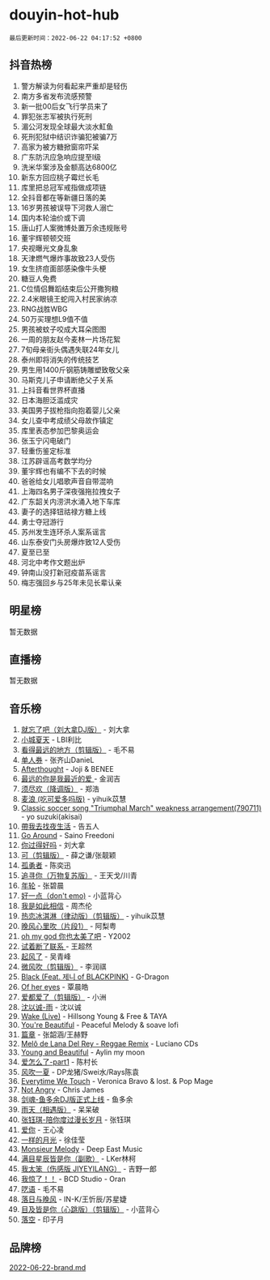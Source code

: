 # douyin-hot-hub

`最后更新时间：2022-06-22 04:17:52 +0800`

## 抖音热榜

1. 警方解读为何看起来严重却是轻伤
1. 南方多省发布流感预警
1. 新一批00后女飞行学员来了
1. 罪犯张志军被执行死刑
1. 湄公河发现全球最大淡水魟鱼
1. 死刑犯狱中结识诈骗犯被骗7万
1. 高家为被方糖掀窗帘吓呆
1. 广东防汛应急响应提至I级
1. 洗米华案涉及金额高达6800亿
1. 新东方回应桃子霉烂长毛
1. 库里把总冠军戒指做成项链
1. 全抖音都在等新疆日落的美
1. 16岁男孩被误导下河救人溺亡
1. 国内本轮油价或下调
1. 唐山打人案微博处置万余违规账号
1. 董宇辉顿顿交班
1. 央视曝光文身乱象
1. 天津燃气爆炸事故致23人受伤
1. 女生挤痘面部感染像牛头梗
1. 糖豆人免费
1. C位情侣舞蹈结束后公开撒狗粮
1. 2.4米眼镜王蛇闯入村民家纳凉
1. RNG战胜WBG
1. 50万买理想L9值不值
1. 男孩被蚊子咬成大耳朵图图
1. 一周的朋友赵今麦林一片场花絮
1. 7旬母亲街头偶遇失联24年女儿
1. 泰州即将消失的传统技艺
1. 男生用1400斤钢筋铸雕塑致敬父亲
1. 马斯克儿子申请断绝父子关系
1. 上抖音看世界杯直播
1. 日本海胆泛滥成灾
1. 美国男子拔枪指向抱着婴儿父亲
1. 女儿查中考成绩父母故作镇定
1. 库里表态参加巴黎奥运会
1. 张玉宁闪电破门
1. 轻重伤鉴定标准
1. 江苏辟谣高考数学均分
1. 董宇辉也有编不下去的时候
1. 爸爸给女儿唱歌声音自带混响
1. 上海四名男子深夜强拖拉拽女子
1. 广东韶关内涝洪水涌入地下车库
1. 妻子的选择钮祜禄方糖上线
1. 勇士夺冠游行
1. 苏州发生连环杀人案系谣言
1. 山东泰安门头房爆炸致12人受伤
1. 夏至已至
1. 河北中考作文题出炉
1. 钟南山没打新冠疫苗系谣言
1. 梅志强回乡与25年未见长辈认亲

## 明星榜

暂无数据

## 直播榜

暂无数据

## 音乐榜

1. [就忘了吧（刘大拿DJ版）]() - 刘大拿
1. [小城夏天]() - LBI利比
1. [看得最远的地方（剪辑版）](https://sf3-cdn-tos.douyinstatic.com/obj/tos-cn-ve-2774/7e3cdc91401846d0a5a08ac34c7105ad) - 毛不易
1. [单人券]() - 张齐山DanieL
1. [Afterthought](https://sf3-cdn-tos.douyinstatic.com/obj/tos-cn-ve-2774/5b832cdf45494148ba3c17fc04eec659) - Joji & BENEE
1. [最远的你是我最近的爱 ]() - 金润吉
1. [须尽欢（降调版）]() - 郑浩
1. [麦浪 (吃可爱多吗版)](https://sf6-cdn-tos.douyinstatic.com/obj/tos-cn-ve-2774/fb2bf2aaa2854aaa8ec0fcfabbee4bd8) - yihuik苡慧
1. [Classic soccer song "Triumphal March" weakness arrangement(790711)](https://sf6-cdn-tos.douyinstatic.com/obj/tos-cn-ve-2774/7881e2ee1b664fe9ae8d0b4e47c46751) - yo suzuki(akisai)
1. [帶我去找夜生活]() - 告五人
1. [Go Around](https://sf3-cdn-tos.douyinstatic.com/obj/tos-cn-ve-2774/1a48011be7d94d03931c3f9658371558) - Saino Freedoni
1. [你过得好吗]() - 刘大拿
1. [可（剪辑版）]() - 薛之谦/张靓颖
1. [孤勇者]() - 陈奕迅
1. [追寻你（万物复苏版）](https://sf6-cdn-tos.douyinstatic.com/obj/tos-cn-ve-2774/cfb22ccf85784f2f83bcefe9ad675822) - 王天戈/川青
1. [年轮]() - 张碧晨
1. [好一点（don't emo)]() - 小蓝背心
1. [我是如此相信]() - 周杰伦
1. [热恋冰淇淋（律动版）（剪辑版）](https://sf3-cdn-tos.douyinstatic.com/obj/tos-cn-ve-2774/f1d2a591fa43439b995217ebd60b28d8) - yihuik苡慧
1. [晚风心里吹（片段1）](https://sf6-cdn-tos.douyinstatic.com/obj/tos-cn-ve-2774/504672ab830c472fa6a5870195b458a9) - 阿梨粤
1. [oh my god 你也太美了吧]() - Y2002
1. [试着断了联系 ]() - 王超然
1. [起风了]() - 吴青峰
1. [微风吹（剪辑版）]() - 李润祺
1. [Black (Feat. 제니 of BLACKPINK)](https://sf3-cdn-tos.douyinstatic.com/obj/tos-cn-ve-2774/97b52b90d39643a192d08ab8c9b08678) - G-Dragon
1. [Of her eyes]() - 覃晨皓
1. [爱都爱了（剪辑版）](https://sf3-cdn-tos.douyinstatic.com/obj/tos-cn-ve-2774/ea838a8eccd2486f8d7aa26551f04225) - 小洲
1. [沈以诚-雨](https://sf6-cdn-tos.douyinstatic.com/obj/tos-cn-ve-2774/12ca00e82fc34bd4880d181c2afaff1d) - 沈以诚
1. [Wake (Live)]() - Hillsong Young & Free & TAYA
1. [You're Beautiful](https://sf6-cdn-tos.douyinstatic.com/obj/tos-cn-ve-2774/956433a3bed543cc83d1cb4d719d7580) - Peaceful Melody & soave lofi
1. [篇章](https://sf3-cdn-tos.douyinstatic.com/obj/tos-cn-ve-2774/6cd3e3ba67254449ae2883146305ac06) - 张韶涵/王赫野
1. [Melô de Lana Del Rey - Reggae Remix](https://sf6-cdn-tos.douyinstatic.com/obj/tos-cn-ve-2774/8ee0eb2f5e704f54a7bf3dc9d3253032) - Luciano CDs
1. [Young and Beautiful](https://sf3-cdn-tos.douyinstatic.com/obj/tos-cn-ve-2774/49bd7f88437f4d86982fa511270b36fd) - Aylin my moon
1. [爱怎么了-part1]() - 陈村长
1. [风吹一夏](https://sf6-cdn-tos.douyinstatic.com/obj/tos-cn-ve-2774/64b5a4609eb843c29c974d39d4d5d058) - DP龙猪/Swei水/Rays陈袁
1. [Everytime We Touch](https://sf6-cdn-tos.douyinstatic.com/obj/tos-cn-ve-2774/c75ab010a32d4437a8c98ef5c7b40478) - Veronica Bravo & lost. & Pop Mage
1. [Not Angry](https://sf3-cdn-tos.douyinstatic.com/obj/tos-cn-ve-2774/651f30a826dc43cbb6becf6b048f9541) - Chris James
1. [剑魂-鱼多余DJ版正式上线]() - 鱼多余
1. [雨天（相遇版）]() - 呆呆破
1. [张钰琪-陪你度过漫长岁月]() - 张钰琪
1. [爱你](https://sf6-cdn-tos.douyinstatic.com/obj/tos-cn-ve-2774/738d8b240f1e4519b44cf31c84e02e24) - 王心凌
1. [一样的月光]() - 徐佳莹
1. [Monsieur Melody]() - Deep East Music
1. [满目星辰皆是你（副歌）](https://sf6-cdn-tos.douyinstatic.com/obj/tos-cn-ve-2774/f750c9d3284c45dd99ebf8d39f9dbe68) - LKer林柯
1. [我太笨（伤感版 JIYEYILANG）]() - 吉野一郎
1. [我惊了！！](https://sf6-cdn-tos.douyinstatic.com/obj/tos-cn-ve-2774/4ed69e350acd4332ae6e3f6e2a7856ce) - BCD Studio - Oran
1. [呓语]() - 毛不易
1. [落日与晚风](https://sf3-cdn-tos.douyinstatic.com/obj/tos-cn-ve-2774/c0df4d955e5e4cda94db402d63b71b53) - IN-K/王忻辰/苏星婕
1. [目及皆是你（心跳版）（剪辑版）]() - 小蓝背心
1. [落空](https://sf6-cdn-tos.douyinstatic.com/obj/tos-cn-ve-2774/1ab7e60e92a0457698fa2e39f0c0ccae) - 印子月

## 品牌榜

[2022-06-22-brand.md](2022-06-22-brand.md)
